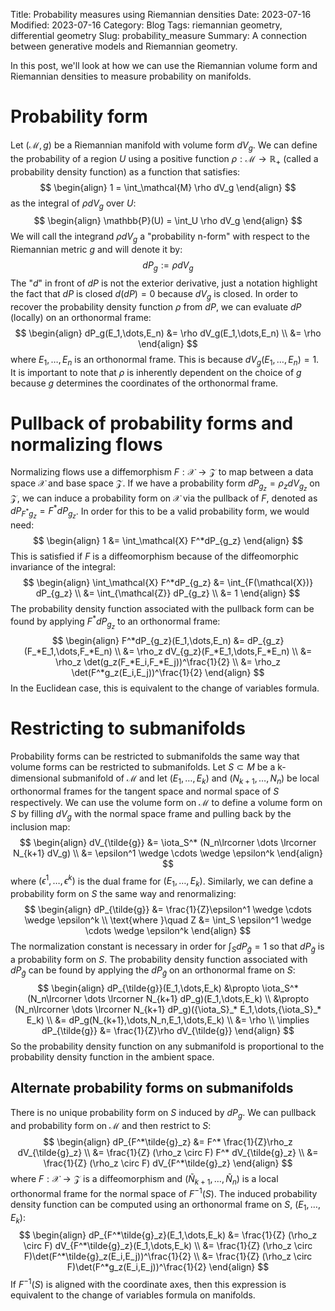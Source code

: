 Title: Probability measures using Riemannian densities
Date: 2023-07-16
Modified: 2023-07-16
Category: Blog
Tags: riemannian geometry, differential geometry
Slug: probability_measure
Summary: A connection between generative models and Riemannian geometry.

In this post, we'll look at how we can use the Riemannian volume form and Riemannian densities to measure probability on manifolds.

# Probability form
Let $(\mathcal{M},g)$ be a Riemannian manifold with volume form $dV_g$.  We can define the probability of a region $U$ using a positive function $\rho: \mathcal{M} \to \mathbb{R}_{+}$ (called a probability density function) as a function that satisfies:
$$
\begin{align}
  1 = \int_\mathcal{M} \rho dV_g
\end{align}
$$
as the integral of $\rho dV_g$ over $U$:
$$
\begin{align}
  \mathbb{P}(U) = \int_U \rho dV_g
\end{align}
$$
We will call the integrand $\rho dV_g$ a "probability n-form" with respect to the Riemannian metric $g$ and will denote it by:
$$
dP_g := \rho dV_g
$$
The "$d$" in front of $dP$ is not the exterior derivative, just a notation highlight the fact that $dP$ is closed $d(dP) = 0$ because $dV_g$ is closed.  In order to recover the probability density function $\rho$ from $dP$, we can evaluate $dP$ (locally) on an orthonormal frame:
$$
\begin{align}
  dP_g(E_1,\dots,E_n) &= \rho dV_g(E_1,\dots,E_n) \\
  &= \rho
\end{align}
$$
where $E_1,\dots,E_n$ is an orthonormal frame.  This is because $dV_g(E_1,\dots,E_n) = 1$.  It is important to note that $\rho$ is inherently dependent on the choice of $g$ because $g$ determines the coordinates of the orthonormal frame.

# Pullback of probability forms and normalizing flows
Normalizing flows use a diffemorphism $F:\mathcal{X} \to \mathcal{Z}$ to map between a data space $\mathcal{X}$ and base space $\mathcal{Z}$.  If we have a probability form $dP_{g_z}=\rho_z dV_{g_z}$ on $\mathcal{Z}$, we can induce a probability form on $\mathcal{X}$ via the pullback of $F$, denoted as $dP_{F^*g_z}=F^*dP_{g_z}$.  In order for this to be a valid probability form, we would need:
$$
\begin{align}
  1 &= \int_\mathcal{X} F^*dP_{g_z}
\end{align}
$$
This is satisfied if $F$ is a diffeomorphism because of the diffeomorphic invariance of the integral:
$$
\begin{align}
  \int_\mathcal{X} F^*dP_{g_z} &= \int_{F(\mathcal{X})} dP_{g_z} \\
  &= \int_{\mathcal{Z}} dP_{g_z} \\
  &= 1
\end{align}
$$
The probability density function associated with the pullback form can be found by applying $F^*dP_{g_z}$ to an orthonormal frame:
$$
\begin{align}
  F^*dP_{g_z}(E_1,\dots,E_n) &= dP_{g_z}(F_*E_1,\dots,F_*E_n) \\
  &= \rho_z dV_{g_z}(F_*E_1,\dots,F_*E_n) \\
  &= \rho_z \det(g_z(F_*E_i,F_*E_j))^\frac{1}{2} \\
  &= \rho_z \det(F^*g_z(E_i,E_j))^\frac{1}{2}
\end{align}
$$
In the Euclidean case, this is equivalent to the change of variables formula.

# Restricting to submanifolds
Probability forms can be restricted to submanifolds the same way that volume forms can be restricted to submanifolds.  Let $S\subset M$ be a k-dimensional submanifold of $\mathcal{M}$ and let $(E_1,\dots,E_k)$ and $(N_{k+1},\dots,N_n)$ be local orthonormal frames for the tangent space and normal space of $S$ respectively.  We can use the volume form on $\mathcal{M}$ to define a volume form on $S$ by filling $dV_g$ with the normal space frame and pulling back by the inclusion map:
$$
\begin{align}
  dV_{\tilde{g}} &= \iota_S^* (N_n\lrcorner \dots \lrcorner N_{k+1} dV_g) \\
  &= \epsilon^1 \wedge \cdots \wedge \epsilon^k
\end{align}
$$
where $(\epsilon^1,\dots,\epsilon^k)$ is the dual frame for $(E_1,\dots,E_k)$.   Similarly, we can define a probability form on $S$ the same way and renormalizing:
$$
\begin{align}
  dP_{\tilde{g}} &= \frac{1}{Z}\epsilon^1 \wedge \cdots \wedge \epsilon^k \\
  \text{where }\quad Z &= \int_S \epsilon^1 \wedge \cdots \wedge \epsilon^k
\end{align}
$$
The normalization constant is necessary in order for $\int_S dP_{\tilde{g}} = 1$ so that $dP_{\tilde{g}}$ is a probability form on $S$.  The probability density function associated with $dP_{\tilde{g}}$ can be found by applying the $dP_{\tilde{g}}$ on an orthonormal frame on $S$:
$$
\begin{align}
  dP_{\tilde{g}}(E_1,\dots,E_k) &\propto \iota_S^* (N_n\lrcorner \dots \lrcorner N_{k+1} dP_g)(E_1,\dots,E_k) \\
   &\propto (N_n\lrcorner \dots \lrcorner N_{k+1} dP_g)({\iota_S}_* E_1,\dots,{\iota_S}_* E_k) \\
   &= dP_g(N_{k+1},\dots,N_n,E_1,\dots,E_k) \\
   &= \rho \\
   \implies dP_{\tilde{g}} &= \frac{1}{Z}\rho dV_{\tilde{g}}
\end{align}
$$
So the probability density function on any submanifold is proportional to the probability density function in the ambient space.

## Alternate probability forms on submanifolds
There is no unique probability form on $S$ induced by $dP_g$.  We can pullback and probability form on $\mathcal{M}$ and then restrict to $S$:
$$
\begin{align}
  dP_{F^*\tilde{g}_z} &= F^* \frac{1}{Z}\rho_z dV_{\tilde{g}_z} \\
  &= \frac{1}{Z} (\rho_z \circ F) F^* dV_{\tilde{g}_z} \\
  &= \frac{1}{Z} (\rho_z \circ F) dV_{F^*\tilde{g}_z}
\end{align}
$$
where $F:\mathcal{X} \to \mathcal{Z}$ is a diffeomorphism and $(\widetilde{N}_{k+1},\dots,\widetilde{N}_n)$ is a local orthonormal frame for the normal space of $F^{-1}(S)$.  The induced probability density function can be computed using an orthonormal frame on $S$, $(E_1,\dots,E_k)$:
$$
\begin{align}
  dP_{F^*\tilde{g}_z}(E_1,\dots,E_k) &= \frac{1}{Z} (\rho_z \circ F) dV_{F^*\tilde{g}_z}(E_1,\dots,E_k) \\
  &= \frac{1}{Z} (\rho_z \circ F)\det(F^*\tilde{g}_z(E_i,E_j))^\frac{1}{2} \\
  &= \frac{1}{Z} (\rho_z \circ F)\det(F^*g_z(E_i,E_j))^\frac{1}{2}
\end{align}
$$
If $F^{-1}(S)$ is aligned with the coordinate axes, then this expression is equivalent to the change of variables formula on manifolds.

<!-- # Probability form decomposition
Let $S\subset \mathcal{X}$ be a submanifold of $\mathcal{M}$ and let $F:\mathcal{X} \to \mathcal{Z}$ be a diffeomorphism.  Locally, let $S^\perp$ denote the submanifold with tangent space equal to the normal space of $S$.  Then we can decompose the probability form on $\mathcal{X}$ into a product of probability forms on $S$, $S^\perp$ and one other term.

First, consider the matrix $M = \begin{bmatrix}A^TA & A^TB \\ B^TA & B^TB\end{bmatrix}$.  We can decompose $\det(M)$ into a product of matrices:
$$
\begin{align}
  \det(M) &= \det\begin{bmatrix}A^TA & A^TB \\ B^TA & B^TB\end{bmatrix}^\frac{1}{2} \\
  &= \det(A^TA)^\frac{1}{2}\det(B^TB - B^T\underbrace{A(A^TA)^{-1}A^T}_{A^\parallel}B)^\frac{1}{2} \\
  &= \det(A^TA)^\frac{1}{2}\det(B^TB)^\frac{1}{2}\det(I - A^\parallel \underbrace{B(B^TB)^{-1}B^T}_{B^\parallel})^\frac{1}{2} \\
  &= \det(A^TA)^\frac{1}{2}\det(B^TB)^\frac{1}{2}\det(I - A^\parallel B^\parallel)^\frac{1}{2}
\end{align}
$$
In log space, we can write this decomposition as:
$$
\begin{align}
  \log\det(M) &= \frac{1}{2}\log\det(A^TA) + \frac{1}{2}\log\det(B^TB) + \frac{1}{2}\underbrace{\log\det(I - A^\parallel B^\parallel)}_{\mathcal{I}}
\end{align}
$$
We can show that $\mathcal{I} \geq 0$ and equals $0$ if and only if $A^TB=0$.

Next, let $E_1,\dots,E_k$ be a local orthonormal frame for $S$ and let $N_{k+1},\dots,N_n$ be a local orthonormal frame for $S^\perp$ that completes the basis for $E_1,\dots,E_k$.  A probability form on $dP_{g_z}$ on $\mathcal{Z}$ can be used to induce probability forms on $S$ and $S^\perp$ using the pullback and restriction operations:
$$
\begin{align}
  dP_{F^*\tilde{g}_z^\parallel} &= \frac{1}{Z^\parallel}\iota_S^* (N_n\lrcorner \dots \lrcorner N_{k+1} dP_{\tilde{g}}) \\
  dP_{F^*\tilde{g}_z^\perp} &= \frac{1}{Z^\perp}\iota_{S^\perp}^* (E_k\lrcorner \dots \lrcorner E_{1} dP_{\tilde{g}})
\end{align}
$$
The probability densities associated with the probability forms can be computed be evaluating the forms on the orthonormal frames which yields:
$$
  \log\rho^\parallel = \log(\rho_z \circ F) + \frac{1}{2}\log\det(F^*g_z(E_i,E_j)) - \log Z^\parallel \\
  \log\rho^\perp = \log(\rho_z \circ F) + \frac{1}{2}\log\det(F^*g_z(N_i,N_j)) - \log Z^\perp
$$
Now, notice that we can factor the ambient space probability density in block form:
$$
\begin{align}
  \log\rho &= \log(\rho_z \circ F) + \frac{1}{2}\log\det\begin{bmatrix}F^*g_z(E_i,E_j) & F^*g_z(E_i,N_j) \\ F^*g_z(N_i,E_j) & F^*g_z(N_i,N_j)\end{bmatrix} \\
       &= \log(\rho_z \circ F) + \frac{1}{2}\log\det(F^*g_z(E_i,E_j)) + \frac{1}{2}\log\det(F^*g_z(N_i,N_j)) + \mathcal{I} \\
       &= \log \rho^\parallel + \log \rho^\perp + (\mathcal{I} + \log Z^\parallel + \log Z^\perp - \log(\rho_z \circ F))
\end{align}
$$
<!--
# Incorporating geometric information into generative models
Our goal is to learn the mapping $F: \mathcal{X} \to \mathcal{Z}$ so that we maximize the probability density of the data under the pullback metric $F^*g_z$, with the additional constraint that the the likelihood on $S$ and $S^\perp$ are maximized. -->